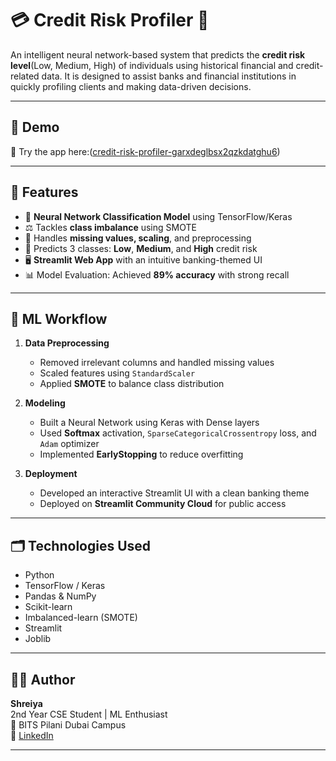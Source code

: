 # 💳 Credit Risk Profiler 🏦

An intelligent neural network-based system that predicts the **credit risk level**(Low, Medium, High)  of individuals using historical financial and credit-related data. It is designed to assist banks and financial institutions in quickly profiling clients and making data-driven decisions.

---

## 🚀 Demo

🔗 Try the app here:([credit-risk-profiler-garxdeglbsx2qzkdatghu6](https://credit-risk-profiler-ecaxbstztixgzhyxbe9xhv.streamlit.app/))

---

## 📌 Features

- 🧮 **Neural Network Classification Model** using TensorFlow/Keras  
- ⚖️ Tackles **class imbalance** using SMOTE  
- 🧼 Handles **missing values, scaling**, and preprocessing  
- 🎯 Predicts 3 classes: **Low**, **Medium**, and **High** credit risk  
- 🖥️ **Streamlit Web App** with an intuitive banking-themed UI  
- 📊 Model Evaluation: Achieved **89% accuracy** with strong recall

---
## 🧠 ML Workflow

1. **Data Preprocessing**
   - Removed irrelevant columns and handled missing values
   - Scaled features using `StandardScaler`
   - Applied **SMOTE** to balance class distribution

2. **Modeling**
   - Built a Neural Network using Keras with Dense layers
   - Used **Softmax** activation, `SparseCategoricalCrossentropy` loss, and `Adam` optimizer
   - Implemented **EarlyStopping** to reduce overfitting

3. **Deployment**
   - Developed an interactive Streamlit UI with a clean banking theme
   - Deployed on **Streamlit Community Cloud** for public access

---

## 🗂️ Technologies Used

- Python 
- TensorFlow / Keras  
- Pandas & NumPy  
- Scikit-learn
- Imbalanced-learn (SMOTE) 
- Streamlit  
- Joblib 

---

## 👩‍💻 Author

**Shreiya**  
2nd Year CSE Student | ML Enthusiast  
📍 BITS Pilani Dubai Campus  
🔗 [LinkedIn](https://www.linkedin.com/in/shreiyamuthuvelan)

---


